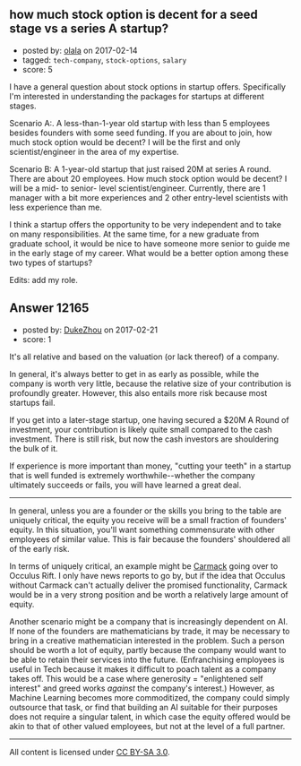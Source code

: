 ## how much stock option is decent for a seed stage vs a series A startup?

- posted by: [olala](https://stackexchange.com/users/2477311/olala) on 2017-02-14
- tagged: `tech-company`, `stock-options`, `salary`
- score: 5

I have a general question about stock options in startup offers. Specifically I'm interested in understanding the packages for startups at different stages. 

Scenario A:. A less-than-1-year old startup with less than 5 employees besides founders with some seed funding. If you are about to join, how much stock option would be decent? I will be the first and only scientist/engineer in the area of my expertise.

Scenario B: A 1-year-old startup that just raised 20M at series A round. There are about 20 employees. How much stock option would be decent? I will be a mid- to senior- level scientist/engineer. Currently, there are 1 manager with a bit more experiences and 2 other entry-level scientists with less experience than me.

I think a startup offers the opportunity to be very independent and to take on many responsibilities. At the same time, for a new graduate from graduate school, it would be nice to have someone more senior to guide me in the early stage of my career. What would be a better option among these two types of startups?

Edits: add my role.
 



## Answer 12165

- posted by: [DukeZhou](https://stackexchange.com/users/4146639/dukezhou) on 2017-02-21
- score: 1

It's all relative and based on the valuation (or lack thereof) of a company.

In general, it's always better to get in as early as possible, while the company is worth very little, because the relative size of your contribution is profoundly greater. However, this also entails more risk because most startups fail.

If you get into a later-stage startup, one having secured a $20M A Round of investment, your contribution is likely quite small compared to the cash investment.  There is still risk, but now the cash investors are shouldering the bulk of it. 

If experience is more important than money, "cutting your teeth" in a startup that is well funded is extremely worthwhile--whether the company ultimately succeeds or fails, you will have learned a great deal.  

----------------------------------------

In general, unless you are a founder or the skills you bring to the table are uniquely critical, the equity you receive will be a small fraction of founders' equity.  In this situation, you'll want something commensurate with other employees of similar value.  This is fair because the founders' shouldered all of the early risk.

In terms of uniquely critical, an example might be [Carmack](https://en.wikipedia.org/wiki/John_Carmack) going over to Occulus Rift. I only have news reports to go by, but if the idea that Occulus without Carmack can't actually deliver the promised functionality, Carmack would be in a very strong position and be worth a relatively large amount of equity.

Another scenario might be a company that is increasingly dependent on AI.  If none of the founders are mathematicians by trade, it may be necessary to bring in a creative mathematician interested in the problem. Such a person should be worth a lot of equity, partly because the company would want to be able to retain their services into the future.  (Enfranchising employees is useful in Tech because it makes it difficult to poach talent as a company takes off.  This would be a case where generosity = "enlightened self interest" and greed works *against* the company's interest.)  However, as Machine Learning becomes more commoditized, the company could simply outsource that task, or find that building an AI suitable for their purposes does not require a singular talent, in which case the equity offered would be akin to that of other valued employees, but not at the level of a full partner.



---

All content is licensed under [CC BY-SA 3.0](https://creativecommons.org/licenses/by-sa/3.0/).
